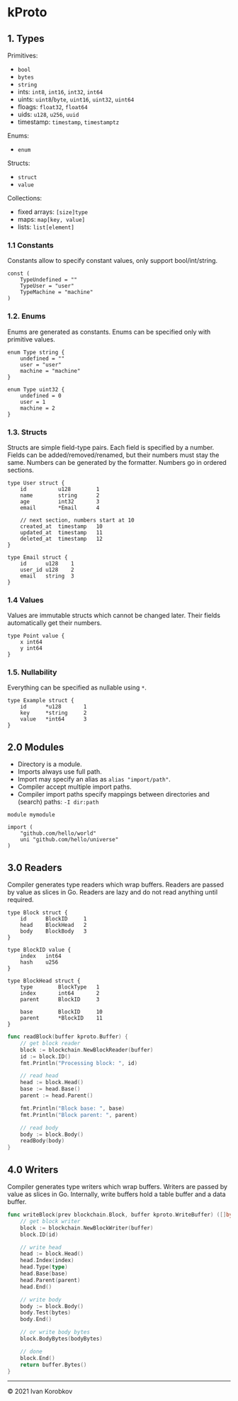 kProto
======


## 1. Types
Primitives:
- `bool`
- `bytes`
- `string`
- ints: `int8`, `int16`, `int32`, `int64`
- uints: `uint8`/`byte`, `uint16`, `uint32`, `uint64`
- floags: `float32`, `float64`
- uids: `u128`, `u256`, `uuid`
- timestamp: `timestamp`, `timestamptz`

Enums:
- `enum`

Structs:
- `struct`
- `value`

Collections:
- fixed arrays: `[size]type`
- maps: `map[key, value]`
- lists: `list[element]`


### 1.1 Constants
Constants allow to specify constant values, only support bool/int/string.

```kproto
const (
	TypeUndefined = ""
	TypeUser = "user"
	TypeMachine = "machine"
)
```


### 1.2. Enums
Enums are generated as constants. Enums can be specified only with primitive values.

```kproto
enum Type string {
    undefined = ""
    user = "user"
    machine = "machine"
}

enum Type uint32 {
    undefined = 0
    user = 1
    machine = 2
}
```

### 1.3. Structs
Structs are simple field-type pairs. Each field is specified by a number. 
Fields can be added/removed/renamed, but their numbers must stay the same.
Numbers can be generated by the formatter. Numbers go in ordered sections.

```kproto
type User struct {
	id          u128        1
	name        string      2
	age         int32       3
	email       *Email      4

    // next section, numbers start at 10
    created_at  timestamp   10
    updated_at  timestamp   11
    deleted_at  timestamp   12
}

type Email struct {
	id      u128    1
	user_id u128    2
	email   string  3
}
```

### 1.4 Values
Values are immutable structs which cannot be changed later. 
Their fields automatically get their numbers.

```
type Point value {
    x int64
    y int64
}
```

### 1.5. Nullability
Everything can be specified as nullable using `*`.

```kproto
type Example struct {
	id      *u128       1
	key     *string     2
	value   *int64      3
}
```

## 2.0 Modules
- Directory is a module.
- Imports always use full path.
- Import may specify an alias as `alias "import/path"`.
- Compiler accept multiple import paths.
- Compiler import paths specify mappings between directories and (search) paths: `-I dir:path`


```kproto
module mymodule

import (
	"github.com/hello/world"
    uni "github.com/hello/universe"
)

```

## 3.0 Readers
Compiler generates type readers which wrap buffers. Readers are passed by value as slices in Go.
Readers are lazy and do not read anything until required.

```kproto
type Block struct {
    id      BlockID     1
    head    BlockHead   2
    body    BlockBody   3
}

type BlockID value {
    index   int64
    hash    u256
}

type BlockHead struct {
    type        BlockType   1
    index       int64       2
    parent      BlockID     3

    base        BlockID     10
    parent      *BlockID    11
}
```

```go
func readBlock(buffer kproto.Buffer) {
    // get block reader
    block := blockchain.NewBlockReader(buffer)
    id := block.ID()
    fmt.Println("Processing block: ", id)

    // read head
    head := block.Head()
    base := head.Base()
    parent := head.Parent()

    fmt.Println("Block base: ", base)
    fmt.Println("Block parent: ", parent)

    // read body
    body := block.Body()
    readBody(body)
}
```

## 4.0 Writers
Compiler generates type writers which wrap buffers. Writers are passed by value as slices in Go.
Internally, write buffers hold a table buffer and a data buffer.

```go
func writeBlock(prev blockchain.Block, buffer kproto.WriteBuffer) ([]byte, error) {
    // get block writer
    block := blockchain.NewBlockWriter(buffer)
    block.ID(id)

    // write head
    head := block.Head()
    head.Index(index)
    head.Type(type)
    head.Base(base)
    head.Parent(parent)
    head.End()

    // write body
    body := block.Body()
    body.Test(bytes)
    body.End()

    // or write body bytes
    block.BodyBytes(bodyBytes)

    // done
    block.End()
    return buffer.Bytes()
}
```

---

© 2021 Ivan Korobkov
